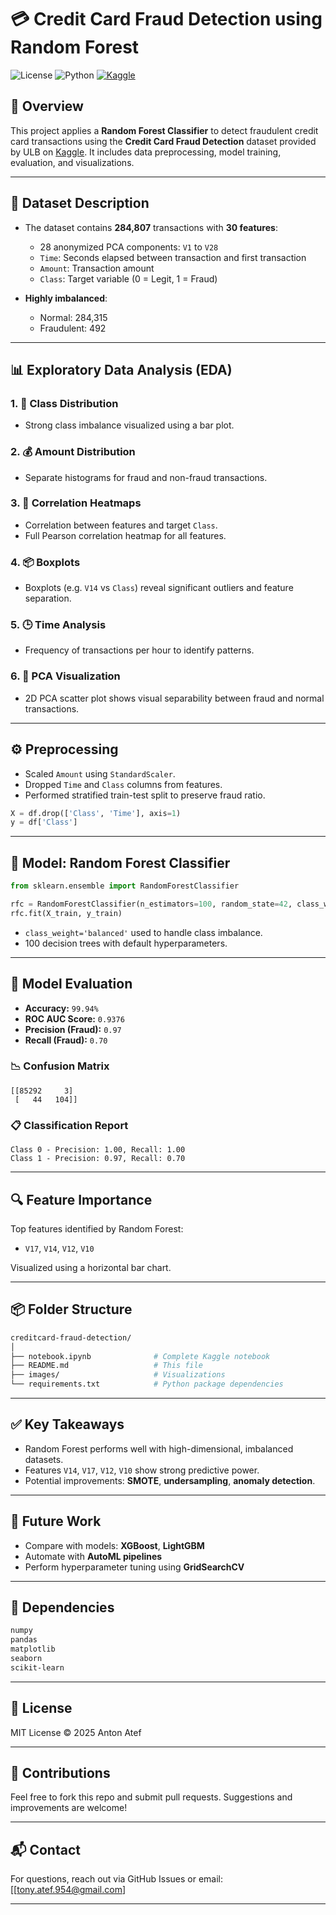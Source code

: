 # 💳 Credit Card Fraud Detection using Random Forest

![License](https://img.shields.io/badge/license-MIT-green)
![Python](https://img.shields.io/badge/python-3.8+-blue)
[![Kaggle](https://img.shields.io/badge/Dataset-Kaggle-blue?logo=kaggle)](https://www.kaggle.com/datasets/mlg-ulb/creditcardfraud)


## 📌 Overview

This project applies a **Random Forest Classifier** to detect fraudulent credit card transactions using the **Credit Card Fraud Detection** dataset provided by ULB on [Kaggle](https://www.kaggle.com/datasets/mlg-ulb/creditcardfraud). It includes data preprocessing, model training, evaluation, and visualizations.

---

## 📁 Dataset Description

- The dataset contains **284,807** transactions with **30 features**:
  - 28 anonymized PCA components: `V1` to `V28`
  - `Time`: Seconds elapsed between transaction and first transaction
  - `Amount`: Transaction amount
  - `Class`: Target variable (0 = Legit, 1 = Fraud)

- **Highly imbalanced**:
  - Normal: 284,315
  - Fraudulent: 492

---

## 📊 Exploratory Data Analysis (EDA)

### 1. 🔢 Class Distribution
- Strong class imbalance visualized using a bar plot.

### 2. 💰 Amount Distribution
- Separate histograms for fraud and non-fraud transactions.

### 3. 🧊 Correlation Heatmaps
- Correlation between features and target `Class`.
- Full Pearson correlation heatmap for all features.

### 4. 📦 Boxplots
- Boxplots (e.g. `V14` vs `Class`) reveal significant outliers and feature separation.

### 5. 🕒 Time Analysis
- Frequency of transactions per hour to identify patterns.

### 6. 🧬 PCA Visualization
- 2D PCA scatter plot shows visual separability between fraud and normal transactions.

---

## ⚙️ Preprocessing

- Scaled `Amount` using `StandardScaler`.
- Dropped `Time` and `Class` columns from features.
- Performed stratified train-test split to preserve fraud ratio.

```python
X = df.drop(['Class', 'Time'], axis=1)
y = df['Class']
````

---

## 🤖 Model: Random Forest Classifier

```python
from sklearn.ensemble import RandomForestClassifier

rfc = RandomForestClassifier(n_estimators=100, random_state=42, class_weight='balanced')
rfc.fit(X_train, y_train)
```

* `class_weight='balanced'` used to handle class imbalance.
* 100 decision trees with default hyperparameters.

---

## 🧪 Model Evaluation

* **Accuracy:** `99.94%`
* **ROC AUC Score:** `0.9376`
* **Precision (Fraud):** `0.97`
* **Recall (Fraud):** `0.70`

### 📉 Confusion Matrix

```
[[85292     3]
 [   44   104]]
```

### 📋 Classification Report

```text
Class 0 - Precision: 1.00, Recall: 1.00
Class 1 - Precision: 0.97, Recall: 0.70
```

---

## 🔍 Feature Importance

Top features identified by Random Forest:

* `V17`, `V14`, `V12`, `V10`

Visualized using a horizontal bar chart.

---

## 📦 Folder Structure

```bash
creditcard-fraud-detection/
│
├── notebook.ipynb              # Complete Kaggle notebook
├── README.md                   # This file
├── images/                     # Visualizations
└── requirements.txt            # Python package dependencies
```

---

## ✅ Key Takeaways

* Random Forest performs well with high-dimensional, imbalanced datasets.
* Features `V14`, `V17`, `V12`, `V10` show strong predictive power.
* Potential improvements: **SMOTE**, **undersampling**, **anomaly detection**.

---

## 🚀 Future Work

* Compare with models: **XGBoost**, **LightGBM**
* Automate with **AutoML pipelines**
* Perform hyperparameter tuning using **GridSearchCV**

---

## 🧪 Dependencies

```txt
numpy
pandas
matplotlib
seaborn
scikit-learn
```

---

## 📜 License

MIT License © 2025 Anton Atef

---

## 🤝 Contributions

Feel free to fork this repo and submit pull requests. Suggestions and improvements are welcome!

---

## 📬 Contact

For questions, reach out via GitHub Issues or email: \[[tony.atef.954@gmail.com]

---
